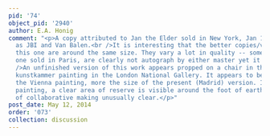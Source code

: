 ```yaml
---
pid: '74'
object_pid: '2940'
author: E.A. Honig
comment: "<p>A copy attributed to Jan the Elder sold in New York, Jan 11, 1979, #114
  as JBI and Van Balen.<br />It is interesting that the better copies/variants of
  this one are around the same size. They vary a lot in quality -- some, like the
  one sold in Paris, are clearly not autograph by either master yet it's a good painting.<br
  />An unfinished version of this work appears propped on a chair in the unattributed
  kunstkammer painting in the London National Gallery. It appears to be larger than
  the Vienna painting, more the size of the present (Madrid) version. In the present
  painting, a clear area of reserve is visible around the foot of earth, leaving process
  of collaborative making unusually clear.</p>"
post_date: May 12, 2014
order: '073'
collection: discussion
---
```

